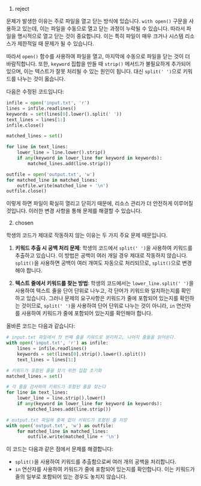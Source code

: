 1. reject

문제가 발생한 이유는 주로 파일을 열고 닫는 방식에 있습니다. `with open()` 구문을 사용하고 있는데, 이는 파일을 수동으로 열고 닫는 과정이 누락될 수 있습니다. 따라서 파일을 명시적으로 열고 닫는 것이 중요합니다. 이는 특히 파일이 매우 크거나 시스템 리소스가 제한적일 때 문제가 될 수 있습니다.

따라서 `open()` 함수를 사용하여 파일을 열고, 마지막에 수동으로 파일을 닫는 것이 더 바람직합니다. 또한, `keyword` 집합을 만들 때 `strip()` 메서드가 불필요하게 추가되어 있으며, 이는 텍스트가 잘못 처리될 수 있는 원인이 됩니다. 대신 `split(' ')`으로 키워드를 나누는 것이 옳습니다.

다음은 수정된 코드입니다:

```python
infile = open('input.txt', 'r')
lines = infile.readlines()
keywords = set(lines[0].lower().split(' '))
text_lines = lines[1:]
infile.close()

matched_lines = set()

for line in text_lines:
    lower_line = line.lower().strip()
    if any(keyword in lower_line for keyword in keywords):
        matched_lines.add(line.strip())

outfile = open('output.txt', 'w')
for matched_line in matched_lines:
    outfile.write(matched_line + '\n')
outfile.close()
```

이렇게 하면 파일이 확실히 열리고 닫히기 때문에, 리소스 관리가 더 안전하게 이루어질 것입니다. 이러한 변경 사항을 통해 문제를 해결할 수 있습니다.

2. chosen

학생의 코드가 제대로 작동하지 않는 이유는 두 가지 주요 문제 때문입니다.

1. **키워드 추출 시 공백 처리 문제**: 학생의 코드에서 `split(' ')`을 사용하여 키워드를 추출하고 있습니다. 이 방법은 공백이 여러 개일 경우 제대로 작동하지 않습니다. `split()`을 사용하면 공백이 여러 개여도 자동으로 처리되므로, `split()`으로 변경해야 합니다.

2. **텍스트 줄에서 키워드를 찾는 방법**: 학생의 코드에서는 `lower_line.split(' ')`을 사용하여 텍스트 줄을 단어 단위로 나누고, 각 단어가 키워드와 일치하는지를 확인하고 있습니다. 그러나 문제의 요구사항은 키워드가 줄에 포함되어 있는지를 확인하는 것이므로, `split(' ')`을 사용하여 단어 단위로 나누는 것이 아니라, `in` 연산자를 사용하여 키워드가 줄에 포함되어 있는지를 확인해야 합니다.

올바른 코드는 다음과 같습니다:

```python
# input.txt 파일에서 첫 번째 줄을 키워드로 분리하고, 나머지 줄들을 읽어온다.
with open('input.txt', 'r') as infile:
    lines = infile.readlines()
    keywords = set(lines[0].strip().lower().split())
    text_lines = lines[1:]

# 키워드가 포함된 줄을 찾기 위한 집합 초기화
matched_lines = set()

# 각 줄을 검사하여 키워드가 포함된 줄을 찾는다
for line in text_lines:
    lower_line = line.strip().lower()
    if any(keyword in lower_line for keyword in keywords):
        matched_lines.add(line.strip())

# output.txt 파일에 중복 없이 키워드가 포함된 줄 저장
with open('output.txt', 'w') as outfile:
    for matched_line in matched_lines:
        outfile.write(matched_line + '\n')
```

이 코드는 다음과 같은 점에서 문제를 해결합니다:
- `split()`을 사용하여 키워드를 추출함으로써 여러 개의 공백을 처리합니다.
- `in` 연산자를 사용하여 키워드가 줄에 포함되어 있는지를 확인합니다. 이는 키워드가 줄의 일부로 포함되어 있는 경우도 놓치지 않습니다.
